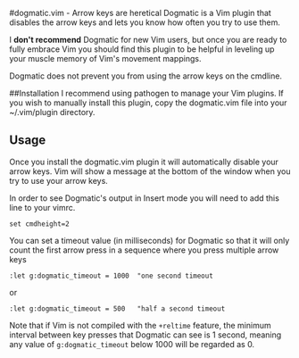 #dogmatic.vim - Arrow keys are heretical
Dogmatic is a Vim plugin that disables the arrow keys and lets you know how
often you try to use them.

I __don't recommend__ Dogmatic for new Vim users, but once you are ready to
fully embrace Vim you should find this plugin to be helpful in leveling up
your muscle memory of Vim's movement mappings.

Dogmatic does not prevent you from using the arrow keys on the cmdline.

##Installation
I recommend using pathogen to manage your Vim plugins.  If you wish to manually
install this plugin, copy the dogmatic.vim file into your ~/.vim/plugin
directory.

## Usage
Once you install the dogmatic.vim plugin it will automatically disable your
arrow keys. Vim will show a message at the bottom of the window when you try to
use your arrow keys.

In order to see Dogmatic's output in Insert mode you will need to add this line to your vimrc.

    set cmdheight=2

You can set a timeout value (in milliseconds) for Dogmatic so that it will only count the first arrow press in a sequence where you press multiple arrow keys

    :let g:dogmatic_timeout = 1000  "one second timeout

or

    :let g:dogmatic_timeout = 500   "half a second timeout

Note that if Vim is not compiled with the `+reltime` feature, the minimum interval between key presses that Dogmatic can see is 1 second, meaning any value of `g:dogmatic_timeout` below 1000 will be regarded as 0.

